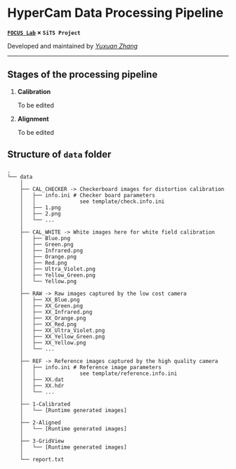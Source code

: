 # HyperCam Data Processing Pipeline

**[`FOCUS Lab`](https://focus.ece.ufl.edu) × `SiTS Project`**

Developed and maintained by *[Yuxuan Zhang](mailto:zhangyuxuan@ufl.edu)*

---

## Stages of the processing pipeline

1. **Calibration**

	To be edited

1. **Alignment**

	To be edited

## Structure of `data` folder

```
.
└── data
    │
    ├── CAL_CHECKER -> Checkerboard images for distortion calibration
    │   ├── info.ini # Checker board parameters
    │   │              see template/check.info.ini
    │   ├── 1.png
    │   ├── 2.png
    │   └── ...
    │
    ├── CAL_WHITE -> White images here for white field calibration
    │   ├── Blue.png
    │   ├── Green.png
    │   ├── Infrared.png
    │   ├── Orange.png
    │   ├── Red.png
    │   ├── Ultra_Violet.png
    │   ├── Yellow_Green.png
    │   └── Yellow.png
    │
    ├── RAW -> Raw images captured by the low cost camera
    │   ├── XX_Blue.png
    │   ├── XX_Green.png
    │   ├── XX_Infrared.png
    │   ├── XX_Orange.png
    │   ├── XX_Red.png
    │   ├── XX_Ultra_Violet.png
    │   ├── XX_Yellow_Green.png
    │   ├── XX_Yellow.png
    │   └── ...
    │
    ├── REF -> Reference images captured by the high quality camera
    │   ├── info.ini # Reference image parameters
    │   │              see template/reference.info.ini
    │   ├── XX.dat
    │   ├── XX.hdr
    │   └── ...
    │
    ├── 1-Calibrated
    │   └── [Runtime generated images]
    │
    ├── 2-Aligned
    │   └── [Runtime generated images]
    │
    ├── 3-GridView
    │   └── [Runtime generated images]
    │
    └── report.txt
```